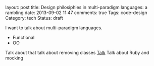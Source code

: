 layout: post
title: Design philosiphies in multi-paradigm languages: a rambling
date: 2013-09-02 11:47
comments: true
Tags: code-design
Category: tech
Status: draft

I want to talk about multi-paradigm languages.

* Functional
* OO

Talk about that talk about removing classes
[Talk](http://www.youtube.com/watch?v=o9pEzgHorH0)
Talk about Ruby and mocking
